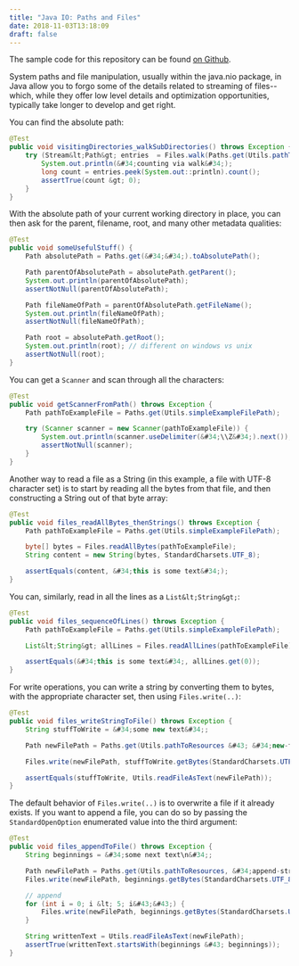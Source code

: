 ```yaml
---
title: "Java IO: Paths and Files"
date: 2018-11-03T13:18:09
draft: false
---
```


The sample code for this repository can be found [on Github](https://github.com/nfisher23/iodemos).

System paths and file manipulation, usually within the java.nio package, in Java allow you to forgo some of the details related to streaming of files--which, while they offer low level details and optimization opportunities, typically take longer to develop and get right.

You can find the absolute path:

```java
@Test
public void visitingDirectories_walkSubDirectories() throws Exception {
    try (Stream&lt;Path&gt; entries  = Files.walk(Paths.get(Utils.pathToResources))) {
        System.out.println(&#34;counting via walk&#34;);
        long count = entries.peek(System.out::println).count();
        assertTrue(count &gt; 0);
    }
}

```

With the absolute path of your current working directory in place, you can then ask for the parent, filename, root, and many other metadata qualities:

```java
@Test
public void someUsefulStuff() {
    Path absolutePath = Paths.get(&#34;&#34;).toAbsolutePath();

    Path parentOfAbsolutePath = absolutePath.getParent();
    System.out.println(parentOfAbsolutePath);
    assertNotNull(parentOfAbsolutePath);

    Path fileNameOfPath = parentOfAbsolutePath.getFileName();
    System.out.println(fileNameOfPath);
    assertNotNull(fileNameOfPath);

    Path root = absolutePath.getRoot();
    System.out.println(root); // different on windows vs unix
    assertNotNull(root);
}

```

You can get a `Scanner` and scan through all the characters:

```java
@Test
public void getScannerFromPath() throws Exception {
    Path pathToExampleFile = Paths.get(Utils.simpleExampleFilePath);

    try (Scanner scanner = new Scanner(pathToExampleFile)) {
        System.out.println(scanner.useDelimiter(&#34;\\Z&#34;).next());
        assertNotNull(scanner);
    }
}

```

Another way to read a file as a String (in this example, a file with UTF-8 character set) is to start by reading all the bytes from that file, and then constructing a String out of that byte array:

```java
@Test
public void files_readAllBytes_thenStrings() throws Exception {
    Path pathToExampleFile = Paths.get(Utils.simpleExampleFilePath);

    byte[] bytes = Files.readAllBytes(pathToExampleFile);
    String content = new String(bytes, StandardCharsets.UTF_8);

    assertEquals(content, &#34;this is some text&#34;);
}

```

You can, similarly, read in all the lines as a `List&lt;String&gt;`:

```java
@Test
public void files_sequenceOfLines() throws Exception {
    Path pathToExampleFile = Paths.get(Utils.simpleExampleFilePath);

    List&lt;String&gt; allLines = Files.readAllLines(pathToExampleFile);

    assertEquals(&#34;this is some text&#34;, allLines.get(0));
}

```

For write operations, you can write a string by converting them to bytes, with the appropriate character set, then using `Files.write(..)`:

```java
@Test
public void files_writeStringToFile() throws Exception {
    String stuffToWrite = &#34;some new text&#34;;

    Path newFilePath = Paths.get(Utils.pathToResources &#43; &#34;new-file-with-text.txt&#34;);

    Files.write(newFilePath, stuffToWrite.getBytes(StandardCharsets.UTF_8));

    assertEquals(stuffToWrite, Utils.readFileAsText(newFilePath));
}

```

The default behavior of `Files.write(..)` is to overwrite a file if it already exists. If you want to append a file, you can do so by passing the `StandardOpenOption` enumerated value into the third argument:

```java
@Test
public void files_appendToFile() throws Exception {
    String beginnings = &#34;some next text\n&#34;;

    Path newFilePath = Paths.get(Utils.pathToResources, &#34;append-string-ex.txt&#34;);
    Files.write(newFilePath, beginnings.getBytes(StandardCharsets.UTF_8));

    // append
    for (int i = 0; i &lt; 5; i&#43;&#43;) {
        Files.write(newFilePath, beginnings.getBytes(StandardCharsets.UTF_8), StandardOpenOption.APPEND);
    }

    String writtenText = Utils.readFileAsText(newFilePath);
    assertTrue(writtenText.startsWith(beginnings &#43; beginnings));
}

```
